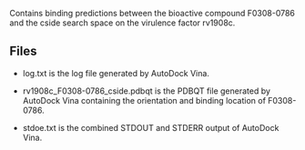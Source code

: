 Contains binding predictions between the bioactive compound F0308-0786 and the cside search space on the virulence factor rv1908c.

## Files

- log.txt is the log file generated by AutoDock Vina.

- rv1908c_F0308-0786_cside.pdbqt is the PDBQT file generated by AutoDock Vina containing the orientation and binding location of F0308-0786.

- stdoe.txt is the combined STDOUT and STDERR output of AutoDock Vina.

